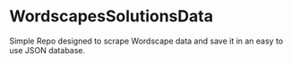 # WordscapesSolutionsData
Simple Repo designed to scrape Wordscape data and save it in an easy to use JSON database.
